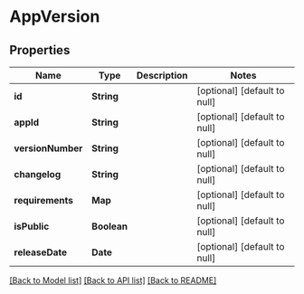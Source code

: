 # AppVersion
## Properties

| Name | Type | Description | Notes |
|------------ | ------------- | ------------- | -------------|
| **id** | **String** |  | [optional] [default to null] |
| **appId** | **String** |  | [optional] [default to null] |
| **versionNumber** | **String** |  | [optional] [default to null] |
| **changelog** | **String** |  | [optional] [default to null] |
| **requirements** | **Map** |  | [optional] [default to null] |
| **isPublic** | **Boolean** |  | [optional] [default to null] |
| **releaseDate** | **Date** |  | [optional] [default to null] |

[[Back to Model list]](../README.md#documentation-for-models) [[Back to API list]](../README.md#documentation-for-api-endpoints) [[Back to README]](../README.md)

